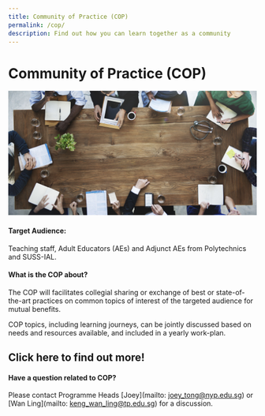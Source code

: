 ```yaml
---
title: Community of Practice (COP)
permalink: /cop/
description: Find out how you can learn together as a community
---
```


# Community of Practice (COP)

![](/images/52333688_ml.jpg)

#### Target Audience:

Teaching staff, Adult Educators (AEs) and Adjunct AEs from Polytechnics and SUSS-IAL.

#### What is the COP about?

The COP will facilitates collegial sharing or exchange of best or state-of-the-art practices on common topics of interest of the targeted audience for mutual benefits.

COP topics, including learning journeys, can be jointly discussed based on needs and resources available, and included in a yearly work-plan.

## Click here to find out more!

#### Have a question related to COP?

Please contact Programme Heads [Joey](mailto: joey_tong@nyp.edu.sg) or [Wan Ling](mailto: keng_wan_ling@tp.edu.sg) for a discussion.
